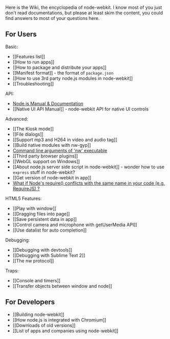 Here is the Wiki, the encyclopedia of node-webkit. I know most of you just don't read documentations, but please at least skim the content, you could find answers to most of your questions here.

## For Users

Basic:
* [[Features list]]
* [[How to run apps]]
* [[How to package and distribute your apps]]
* [[Manifest format]] - the format of `package.json`
* [[How to use 3rd party node.js modules in node-webkit]]
* [[Troubleshooting]]

API:
* [Node.js Manual & Documentation](http://nodejs.org/api/)
* [[Native UI API Manual]] - node-webkit API for native UI controls

Advanced:
* [[The Kiosk mode]]
* [[File dialogs]]
* [[Support mp3 and H264 in video and audio tag]]
* [[Build native modules with nw-gyp]]
* [Command line arguments of 'nw' executable](wiki/Command-line-switches)
* [[Third party browser plugins]]
* [[WebGL support on Windows]]
* [[About node.js server side script in node-webkit]] - wonder how to use `express` stuff in node-webkit?
* [[Get version of node-webkit in app]]
* [What if Node's require() conflicts with the same name in your code (e.g. RequireJS) ?](wiki/faq-name-conflict)

HTML5 Features:
* [[Play with window]]
* [[Dragging files into page]]
* [[Save persistent data in app]]
* [[Control camera and microphone with getUserMedia API]]
* [[Use datalist for auto completion]]

Debugging:
* [[Debugging with devtools]]
* [[Debugging with Sublime Text 2]]
* [[The nw protocol]]

Traps:
* [[Console and timers]]
* [[Transfer objects between window and node]]

## For Developers

* [[Building node-webkit]]
* [[How node.js is integrated with Chromium]]
* [[Downloads of old versions]]
* [[List of apps and companies using node-webkit]]